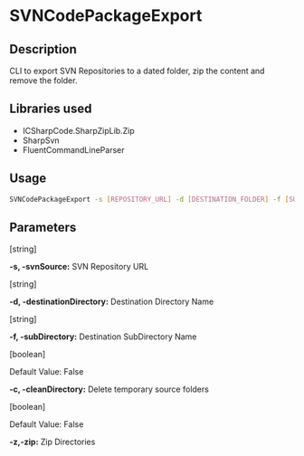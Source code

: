 ﻿# SVNCodePackageExport

## Description

CLI to export SVN Repositories to a dated folder, zip the content and remove the folder.

## Libraries used

+ ICSharpCode.SharpZipLib.Zip
+ SharpSvn
+ FluentCommandLineParser

## Usage

```bash
SVNCodePackageExport -s [REPOSITORY_URL] -d [DESTINATION_FOLDER] -f [SUFFIX_FOLDER_NAME] --zip
```

## Parameters

[string]

**-s, -svnSource:** SVN Repository URL

[string]

**-d, -destinationDirectory:** Destination Directory Name

[string]

**-f, -subDirectory:** Destination SubDirectory Name

[boolean]

Default Value: False

**-c, -cleanDirectory:** Delete temporary source folders

[boolean]

Default Value: False

**-z,-zip:** Zip Directories